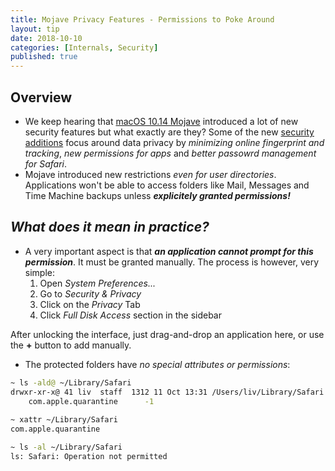 ```yaml
---
title: Mojave Privacy Features - Permissions to Poke Around
layout: tip
date: 2018-10-10
categories: [Internals, Security]
published: true
---
```


## Overview

* We keep hearing that [macOS 10.14 Mojave](https://www.apple.com/uk/macos/mojave/) introduced a lot of new security features but what exactly are they? Some of the new [security additions](https://www.intego.com/mac-security-blog/macos-mojave-whats-new-in-security-and-privacy-features/) focus around data privacy by *minimizing online fingerprint and tracking*, *new permissions for apps* and *better passowrd management for Safari*.
* Mojave introduced new restrictions *even for user directories*. Applications won't be able to access folders like Mail, Messages and Time Machine backups unless __*explicitely granted permissions!*__

## *What does it mean in practice?*

* A very important aspect is that **_an application cannot prompt for this permission_**. It must be granted manually. The process is however, very simple:
    1. Open *System Preferences...*
    2. Go to *Security & Privacy*
    3. Click on the *Privacy* Tab
    4. Click *Full Disk Access* section in the sidebar

After unlocking the interface, just drag-and-drop an application here, or use the **+** button to add manually.

* The protected folders have *no special attributes or permissions*:

```bash
~ ls -ald@ ~/Library/Safari
drwxr-xr-x@ 41 liv  staff  1312 11 Oct 13:31 /Users/liv/Library/Safari
	com.apple.quarantine	  -1
  
~ xattr ~/Library/Safari
com.apple.quarantine

~ ls -al ~/Library/Safari
ls: Safari: Operation not permitted
```
